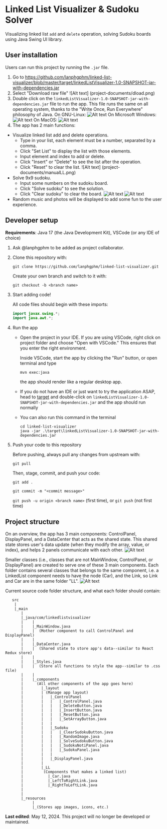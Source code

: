 # Linked List Visualizer & Sudoku Solver

Visualizing linked list `add` and `delete` operation, solving Sudoku boards using Java Swing UI library.

## User installation
Users can run this project by running the `.jar` file.
1. Go to https://github.com/lanphgphm/linked-list-visualizer/blob/master/target/linkedListVisualizer-1.0-SNAPSHOT-jar-with-dependencies.jar
2. Select "Download raw file" 
![Alt text] (project-documents/dload.png) 
3. Double click on the `linkedListVisualizer-1.0-SNAPSHOT-jar-with-dependencies.jar` file to run the app. This file runs the same on all operating system, thanks to the "Write Once, Run Everywhere" philosophy of Java. 
On GNU-Linux: 
![Alt text](project-documents/linux.png) 
On Microsoft Windows: 
![Alt text](Project-documents/windows.png) 
On MacOS: 
![Alt text](project-documents/macOS.png)
4. The app has 2 main functions: 
- Visualize linked list add and delete operations.
    - Type in your list, each element must be a number, separated by a comma.
    - Click "Set List" to display the list with those elements.
    - Input element and index to add or delete. 
    - Click "Insert" or "Delete" to see the list after the operation.
    - Click "Reset" to clear the list.
    ![Alt text] (project-documents/manualLL.png)
- Solve 9x9 sudoku. 
    - Input some numbers on the sudoku board. 
    - Click "Solve sudoku" to see the solution.
    - Click "Clear sudoku" to clear the board.
    ![Alt text](project-documents/manualSu1.png)
    ![Alt text](project-documents/manualSu2.png)
- Random music and photos will be displayed to add some fun to the user experience. 

## Developer setup

**Requirements**: Java 17 (the Java Development Kit), VSCode (or any IDE of choice)

1.  Ask @lanphgphm to be added as project collaborator.

2.  Clone this repository with:

    `git clone https://github.com/lanphgphm/linked-list-visualizer.git`

    Create your own branch and switch to it with:

    `git checkout -b <branch name>`

3.  Start adding code!

    All code files should begin with these imports:

    ```java
    import javax.swing.*;
    import java.awt.*;
    ```

4.  Run the app

    - Open the project in your IDE. If you are using VSCode, right click
      on project folder and choose "Open with VSCode." This ensures that
      you enter the right environment.

      Inside VSCode, start the app by clicking the "Run" button, or open
      terminal and type

      `mvn exec:java`

      the app should render like a regular desktop app.

    - If you do not have an IDE or just want to try the application ASAP, head to [target](./target/) and double-click on `linkedListVisualizer-1.0-SNAPSHOT-jar-with-dependencies.jar` and the app should run normally
    - You can also run this command in the terminal

      ```
      cd linked-list-visualizer
      java -jar .\target\linkedListVisualizer-1.0-SNAPSHOT-jar-with-dependencies.jar
      ```

5.  Push your code to this repository

    Before pushing, always pull any changes from upstream with:

    `git pull`

    Then, stage, commit, and push your code:

    `git add .`

    `git commit -m "<commit message>"`

    `git push -u origin <branch name>` (first time), or `git push` (not first time)

## Project structure

On an overview, the app has 3 main components: ControlPanel, DisplayPanel,
and a DataCenter that acts as the shared state. This shared state stores
user's data update (when they modify the array, value, or index), and helps
2 panels communicate with each other.
![Alt text](project-documents/project_struct.png)

Smaller classes (i.e., classes that are not MainWindow, ControlPanel,
or DisplayPanel) are created to serve one of these 3 main components.
Each folder contains several classes that belongs to the same component,
i.e. a LinkedList component needs to have the node (Car), and the Link,
so Link and Car are in the same folder "LL".
![Alt text](project-documents/class_struct.png)

Current source code folder structure, and what each folder should contain:

```
   src
    |
    |_main
       |
       |_java/com/linkedlistvisualizer
       |    |
       |    |_MainWindow.java
       |    |  (Mother component to call ControlPanel and DisplayPanel)
       |    |
       |    |_DataCenter.java
       |    |  (Shared state to store app's data--similar to React Redux store)
       |    |
       |    |_Styles.java
       |    |  (Store all functions to style the app--similar to .css file)
       |    |
       |    |_components
       |      (All other components of the app goes here)
       |        |_layout
       |        | (Manage app layout)
       |        |   |_ControlPanel
       |        |   |   |_ControlPanel.java
       |        |   |   |_DeleteButton.java
       |        |   |   |_InsertButton.java
       |        |   |   |_ResetButton.java
       |        |   |   |_SetArrayButton.java
       |        |   |
       |        |   |_Sudoku
       |        |   |   |_ClearSudokuButton.java
       |        |   |   |_RandomImage.java
       |        |   |   |_SolveSudokuButton.java
       |        |   |   |_SudokuNotiPanel.java
       |        |   |   |_SudokuPanel.java
       |        |   |
       |        |   |_DisplayPanel.java
       |        |
       |        |_LL
       |         (Components that makes a linked list)
       |           |_Car.java
       |           |_LeftToRightLink.java
       |           |_RightToLeftLink.java
       |
       |
       |_resources
            |
            |_(Stores app images, icons, etc.)
```

**Last edited**: May 12, 2024. This project will no longer be developed or maintained. 
